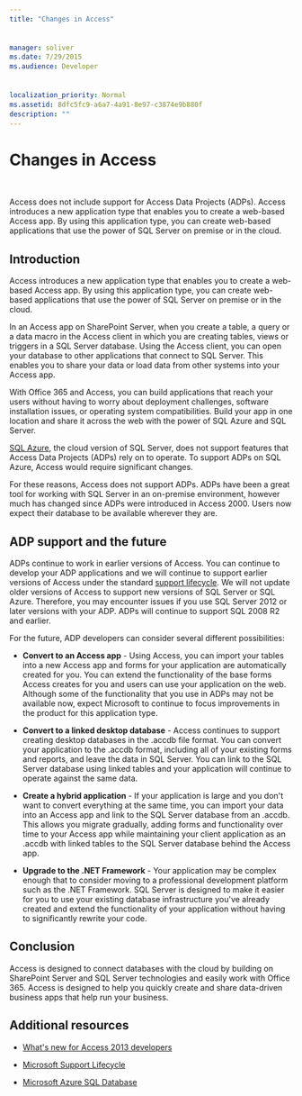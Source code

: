 ```yaml
---
title: "Changes in Access"
  
  
manager: soliver
ms.date: 7/29/2015
ms.audience: Developer
 
  
localization_priority: Normal
ms.assetid: 8dfc5fc9-a6a7-4a91-8e97-c3874e9b880f
description: ""
---
```


# Changes in Access

![Conceptual overview topic](media/mod_icon_badge_conoverview.png)
  
Access does not include support for Access Data Projects (ADPs). Access introduces a new application type that enables you to create a web-based Access app. By using this application type, you can create web-based applications that use the power of SQL Server on premise or in the cloud.
  
## Introduction

Access introduces a new application type that enables you to create a web-based Access app. By using this application type, you can create web-based applications that use the power of SQL Server on premise or in the cloud.
  
In an Access app on SharePoint Server, when you create a table, a query or a data macro in the Access client in which you are creating tables, views or triggers in a SQL Server database. Using the Access client, you can open your database to other applications that connect to SQL Server. This enables you to share your data or load data from other systems into your Access app.
  
With Office 365 and Access, you can build applications that reach your users without having to worry about deployment challenges, software installation issues, or operating system compatibilities. Build your app in one location and share it across the web with the power of SQL Azure and SQL Server.
  
[SQL Azure](http://msdn.microsoft.com/library/azure/ee336279.aspx), the cloud version of SQL Server, does not support features that Access Data Projects (ADPs) rely on to operate. To support ADPs on SQL Azure, Access would require significant changes. 
  
For these reasons, Access does not support ADPs. ADPs have been a great tool for working with SQL Server in an on-premise environment, however much has changed since ADPs were introduced in Access 2000. Users now expect their database to be available wherever they are.
  
## ADP support and the future

ADPs continue to work in earlier versions of Access. You can continue to develop your ADP applications and we will continue to support earlier versions of Access under the standard [support lifecycle](http://support.microsoft.com/gp/lifeselect). We will not update older versions of Access to support new versions of SQL Server or SQL Azure. Therefore, you may encounter issues if you use SQL Server 2012 or later versions with your ADP. ADPs will continue to support SQL 2008 R2 and earlier.
  
For the future, ADP developers can consider several different possibilities:
  
- **Convert to an Access app** - Using Access, you can import your tables into a new Access app and forms for your application are automatically created for you. You can extend the functionality of the base forms Access creates for you and users can use your application on the web. Although some of the functionality that you use in ADPs may not be available now, expect Microsoft to continue to focus improvements in the product for this application type. 
    
- **Convert to a linked desktop database** - Access continues to support creating desktop databases in the .accdb file format. You can convert your application to the .accdb format, including all of your existing forms and reports, and leave the data in SQL Server. You can link to the SQL Server database using linked tables and your application will continue to operate against the same data. 
    
- **Create a hybrid application** - If your application is large and you don't want to convert everything at the same time, you can import your data into an Access app and link to the SQL Server database from an .accdb. This allows you migrate gradually, adding forms and functionality over time to your Access app while maintaining your client application as an .accdb with linked tables to the SQL Server database behind the Access app. 
    
- **Upgrade to the .NET Framework** - Your application may be complex enough that to consider moving to a professional development platform such as the .NET Framework. SQL Server is designed to make it easier for you to use your existing database infrastructure you've already created and extend the functionality of your application without having to significantly rewrite your code. 
    
## Conclusion

Access is designed to connect databases with the cloud by building on SharePoint Server and SQL Server technologies and easily work with Office 365. Access is designed to help you quickly create and share data-driven business apps that help run your business. 
  
## Additional resources
<a name="bk_addresources"> </a>

- [What's new for Access 2013 developers](http://msdn.microsoft.com/library/df778f51-d65e-4c30-b618-65003ceb39b3%28Office.15%29.aspx)
    
- [Microsoft Support Lifecycle](http://support.microsoft.com/lifecycle/)
    
- [Microsoft Azure SQL Database](http://msdn.microsoft.com/library/azure/ee336279.aspx)
    

